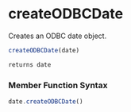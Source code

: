 # createODBCDate

Creates an ODBC date object.

```javascript
createODBCDate(date)
```

```javascript
returns date
```
### Member Function Syntax

```javascript
date.createODBCDate()
```
